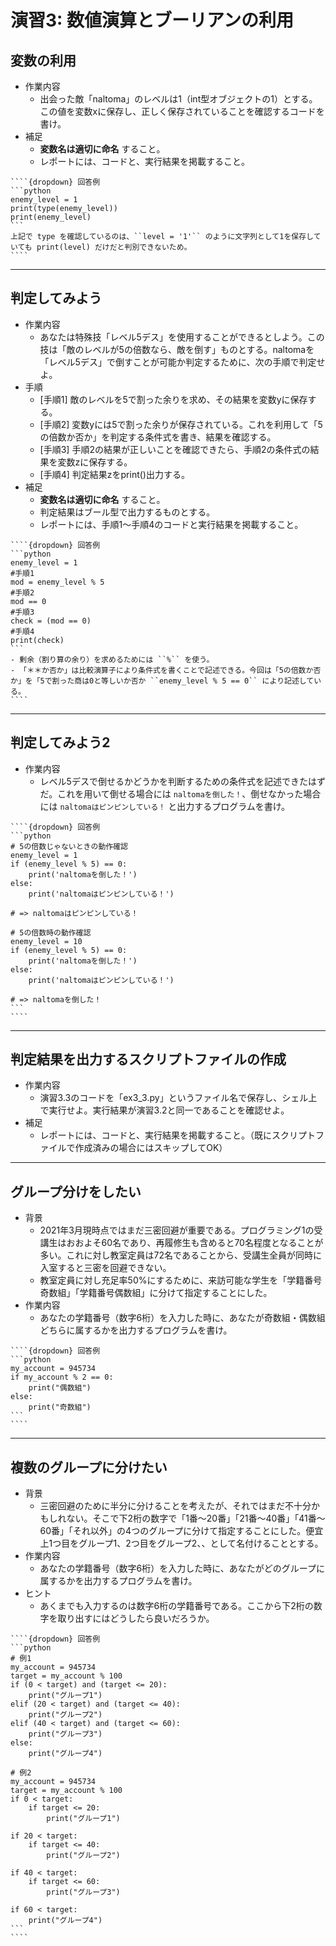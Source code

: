 # 演習3: 数値演算とブーリアンの利用

## 変数の利用
- 作業内容
  - 出会った敵「naltoma」のレベルは1（int型オブジェクトの1）とする。この値を変数xに保存し、正しく保存されていることを確認するコードを書け。
- 補足
  - **変数名は適切に命名** すること。
  - レポートには、コードと、実行結果を掲載すること。

`````{admonition} 補足
````{dropdown} 回答例
```python
enemy_level = 1
print(type(enemy_level))
print(enemy_level)
```
上記で type を確認しているのは、``level = '1'`` のように文字列として1を保存していても print(level) だけだと判別できないため。
````
`````

---
## 判定してみよう
- 作業内容
  - あなたは特殊技「レベル5デス」を使用することができるとしよう。この技は「敵のレベルが5の倍数なら、敵を倒す」ものとする。naltomaを「レベル5デス」で倒すことが可能か判定するために、次の手順で判定せよ。
- 手順
  - [手順1] 敵のレベルを5で割った余りを求め、その結果を変数yに保存する。
  - [手順2] 変数yには5で割った余りが保存されている。これを利用して「5の倍数か否か」を判定する条件式を書き、結果を確認する。
  - [手順3] 手順2の結果が正しいことを確認できたら、手順2の条件式の結果を変数zに保存する。
  - [手順4] 判定結果zをprint()出力する。
- 補足
  - **変数名は適切に命名** すること。
  - 判定結果はブール型で出力するものとする。
  - レポートには、手順1〜手順4のコードと実行結果を掲載すること。

`````{admonition} 補足
````{dropdown} 回答例
```python
enemy_level = 1
#手順1
mod = enemy_level % 5
#手順2
mod == 0
#手順3
check = (mod == 0)
#手順4
print(check)
```
- 剰余（割り算の余り）を求めるためには ``%`` を使う。
- 「＊＊か否か」は比較演算子により条件式を書くことで記述できる。今回は「5の倍数か否か」を「5で割った商は0と等しいか否か ``enemy_level % 5 == 0`` により記述している。
````
`````

---
## 判定してみよう2
- 作業内容
  - レベル5デスで倒せるかどうかを判断するための条件式を記述できたはずだ。これを用いて倒せる場合には ``naltomaを倒した！``、倒せなかった場合には ``naltomaはピンピンしている！`` と出力するプログラムを書け。

`````{admonition} 補足
````{dropdown} 回答例
```python
# 5の倍数じゃないときの動作確認
enemy_level = 1
if (enemy_level % 5) == 0:
    print('naltomaを倒した！')
else:
    print('naltomaはピンピンしている！')

# => naltomaはピンピンしている！

# 5の倍数時の動作確認
enemy_level = 10
if (enemy_level % 5) == 0:
    print('naltomaを倒した！')
else:
    print('naltomaはピンピンしている！')

# => naltomaを倒した！
```
````
`````

---
## 判定結果を出力するスクリプトファイルの作成
- 作業内容
  - 演習3.3のコードを「ex3_3.py」というファイル名で保存し、シェル上で実行せよ。実行結果が演習3.2と同一であることを確認せよ。
- 補足
  - レポートには、コードと、実行結果を掲載すること。（既にスクリプトファイルで作成済みの場合にはスキップしてOK）

---
## グループ分けをしたい
- 背景
  - 2021年3月現時点ではまだ三密回避が重要である。プログラミング1の受講生はおおよそ60名であり、再履修生も含めると70名程度となることが多い。これに対し教室定員は72名であることから、受講生全員が同時に入室すると三密を回避できない。
  - 教室定員に対し充足率50%にするために、来訪可能な学生を「学籍番号奇数組」「学籍番号偶数組」に分けて指定することにした。
- 作業内容
  - あなたの学籍番号（数字6桁）を入力した時に、あなたが奇数組・偶数組どちらに属するかを出力するプログラムを書け。

`````{admonition} 補足
````{dropdown} 回答例
```python
my_account = 945734
if my_account % 2 == 0:
    print("偶数組")
else:
    print("奇数組")
```
````
`````

---
## 複数のグループに分けたい
- 背景
  - 三密回避のために半分に分けることを考えたが、それではまだ不十分かもしれない。そこで下2桁の数字で「1番〜20番」「21番〜40番」「41番〜60番」「それ以外」の4つのグループに分けて指定することにした。便宜上1つ目をグループ1、2つ目をグループ2、、として名付けることとする。
- 作業内容
  - あなたの学籍番号（数字6桁）を入力した時に、あなたがどのグループに属するかを出力するプログラムを書け。
- ヒント
  - あくまでも入力するのは数字6桁の学籍番号である。ここから下2桁の数字を取り出すにはどうしたら良いだろうか。

`````{admonition} 補足
````{dropdown} 回答例
```python
# 例1
my_account = 945734
target = my_account % 100
if (0 < target) and (target <= 20):
    print("グループ1")
elif (20 < target) and (target <= 40):
    print("グループ2")
elif (40 < target) and (target <= 60):
    print("グループ3")
else:
    print("グループ4")

# 例2
my_account = 945734
target = my_account % 100
if 0 < target:
    if target <= 20:
        print("グループ1")

if 20 < target:
    if target <= 40:
        print("グループ2")

if 40 < target:
    if target <= 60:
        print("グループ3")

if 60 < target:
    print("グループ4")
```
````
`````
